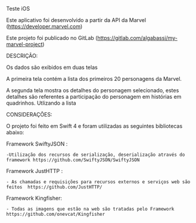 
Teste iOS

Este aplicativo foi desenvolvido a partir da API da Marvel (https://developer.marvel.com) 

Este projeto foi publicado no GitLab (https://gitlab.com/algabassi/my-marvel-project)

DESCRIÇÃO: 

Os dados são exibidos em duas telas 

A primeira tela contém a lista dos primeiros 20 personagens da Marvel.

A segunda tela mostra os detalhes do personagem selecionado, estes detalhes são referentes a participação do personagem em histórias em quadrinhos. Utlizando a lista <comic>


CONSIDERAÇÕES: 

O projeto foi feito em Swift  4 e  foram utilizadas as seguintes bibliotecas abaixo:  

Framework  SwiftyJSON :

    -Utilização dos recursos de serialização, deserialização através do framework https://github.com/SwiftyJSON/SwiftyJSON

Framework  JustHTTP :

    - As chamadas e requisições para recursos externos e serviços web são feitos  https://github.com/JustHTTP/ 

Framework Kingfisher:

    - Todas as imagens que estão na web são tratadas pelo Framework https://github.com/onevcat/Kingfisher
    
    
    
    
